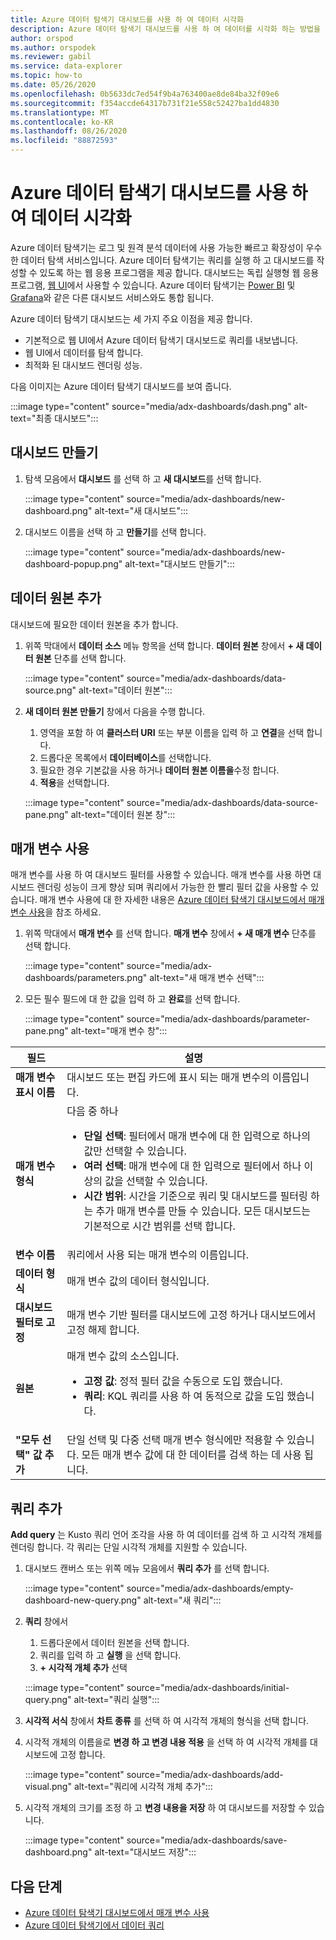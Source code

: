 ```yaml
---
title: Azure 데이터 탐색기 대시보드를 사용 하 여 데이터 시각화
description: Azure 데이터 탐색기 대시보드를 사용 하 여 데이터를 시각화 하는 방법을 알아봅니다.
author: orspod
ms.author: orspodek
ms.reviewer: gabil
ms.service: data-explorer
ms.topic: how-to
ms.date: 05/26/2020
ms.openlocfilehash: 0b5633dc7ed54f9b4a763400ae8de84ba32f09e6
ms.sourcegitcommit: f354accde64317b731f21e558c52427ba1dd4830
ms.translationtype: MT
ms.contentlocale: ko-KR
ms.lasthandoff: 08/26/2020
ms.locfileid: "88872593"
---
```

# <a name="visualize-data-with-azure-data-explorer-dashboards"></a>Azure 데이터 탐색기 대시보드를 사용 하 여 데이터 시각화

Azure 데이터 탐색기는 로그 및 원격 분석 데이터에 사용 가능한 빠르고 확장성이 우수한 데이터 탐색 서비스입니다. Azure 데이터 탐색기는 쿼리를 실행 하 고 대시보드를 작성할 수 있도록 하는 웹 응용 프로그램을 제공 합니다. 대시보드는 독립 실행형 웹 응용 프로그램, [웹 UI](web-query-data.md)에서 사용할 수 있습니다. Azure 데이터 탐색기는 [Power BI](power-bi-connector.md) 및 [Grafana](grafana.md)와 같은 다른 대시보드 서비스와도 통합 됩니다.

Azure 데이터 탐색기 대시보드는 세 가지 주요 이점을 제공 합니다.

* 기본적으로 웹 UI에서 Azure 데이터 탐색기 대시보드로 쿼리를 내보냅니다. 
* 웹 UI에서 데이터를 탐색 합니다.
* 최적화 된 대시보드 렌더링 성능.

다음 이미지는 Azure 데이터 탐색기 대시보드를 보여 줍니다.

:::image type="content" source="media/adx-dashboards/dash.png" alt-text="최종 대시보드":::

## <a name="create-a-dashboard"></a>대시보드 만들기

1. 탐색 모음에서 **대시보드** 를 선택 하 고 **새 대시보드**를 선택 합니다.

    :::image type="content" source="media/adx-dashboards/new-dashboard.png" alt-text="새 대시보드":::

1. 대시보드 이름을 선택 하 고 **만들기**를 선택 합니다.

    :::image type="content" source="media/adx-dashboards/new-dashboard-popup.png" alt-text="대시보드 만들기":::

## <a name="add-data-source"></a>데이터 원본 추가

대시보드에 필요한 데이터 원본을 추가 합니다.

1. 위쪽 막대에서 **데이터 소스** 메뉴 항목을 선택 합니다. **데이터 원본** 창에서 **+ 새 데이터 원본** 단추를 선택 합니다.

    :::image type="content" source="media/adx-dashboards/data-source.png" alt-text="데이터 원본":::

1. **새 데이터 원본 만들기** 창에서 다음을 수행 합니다.
    1. 영역을 포함 하 여 **클러스터 URI** 또는 부분 이름을 입력 하 고 **연결**을 선택 합니다. 
    1. 드롭다운 목록에서 **데이터베이스**를 선택합니다.
    1. 필요한 경우 기본값을 사용 하거나 **데이터 원본 이름을**수정 합니다. 
    1. **적용**을 선택합니다.

    :::image type="content" source="media/adx-dashboards/data-source-pane.png" alt-text="데이터 원본 창":::

## <a name="use-parameters"></a>매개 변수 사용

매개 변수를 사용 하 여 대시보드 필터를 사용할 수 있습니다. 매개 변수를 사용 하면 대시보드 렌더링 성능이 크게 향상 되며 쿼리에서 가능한 한 빨리 필터 값을 사용할 수 있습니다. 매개 변수 사용에 대 한 자세한 내용은 [Azure 데이터 탐색기 대시보드에서 매개 변수 사용](dashboard-parameters.md)을 참조 하세요.

1. 위쪽 막대에서 **매개 변수** 를 선택 합니다. **매개 변수** 창에서 **+ 새 매개 변수** 단추를 선택 합니다.

    :::image type="content" source="media/adx-dashboards/parameters.png" alt-text="새 매개 변수 선택":::

1. 모든 필수 필드에 대 한 값을 입력 하 고 **완료**를 선택 합니다.

    :::image type="content" source="media/adx-dashboards/parameter-pane.png" alt-text="매개 변수 창":::

|필드  |설명 |
|---------|---------|
|**매개 변수 표시 이름**    |   대시보드 또는 편집 카드에 표시 되는 매개 변수의 이름입니다.      |
|**매개 변수 형식**    |다음 중 하나<ul><li>**단일 선택**: 필터에서 매개 변수에 대 한 입력으로 하나의 값만 선택할 수 있습니다.</li><li>**여러 선택**: 매개 변수에 대 한 입력으로 필터에서 하나 이상의 값을 선택할 수 있습니다.</li><li>**시간 범위**: 시간을 기준으로 쿼리 및 대시보드를 필터링 하는 추가 매개 변수를 만들 수 있습니다. 모든 대시보드는 기본적으로 시간 범위를 선택 합니다.</li></ul>    |
|**변수 이름**     |   쿼리에서 사용 되는 매개 변수의 이름입니다.      |
|**데이터 형식**    |    매개 변수 값의 데이터 형식입니다.     |
|**대시보드 필터로 고정**   |   매개 변수 기반 필터를 대시보드에 고정 하거나 대시보드에서 고정 해제 합니다.       |
|**원본**     |    매개 변수 값의 소스입니다. <ul><li>**고정 값**: 정적 필터 값을 수동으로 도입 했습니다. </li><li>**쿼리**: KQL 쿼리를 사용 하 여 동적으로 값을 도입 했습니다.  </li></ul>    |
|**"모두 선택" 값 추가**    |   단일 선택 및 다중 선택 매개 변수 형식에만 적용할 수 있습니다. 모든 매개 변수 값에 대 한 데이터를 검색 하는 데 사용 됩니다.      |

## <a name="add-query"></a>쿼리 추가

**Add query** 는 Kusto 쿼리 언어 조각을 사용 하 여 데이터를 검색 하 고 시각적 개체를 렌더링 합니다. 각 쿼리는 단일 시각적 개체를 지원할 수 있습니다.

1. 대시보드 캔버스 또는 위쪽 메뉴 모음에서 **쿼리 추가** 를 선택 합니다.

    :::image type="content" source="media/adx-dashboards/empty-dashboard-new-query.png" alt-text="새 쿼리":::

1. **쿼리** 창에서 
    1. 드롭다운에서 데이터 원본을 선택 합니다.
    1. 쿼리를 입력 하 고 **실행** 을 선택 합니다. 
    1. **+ 시각적 개체 추가** 선택

    :::image type="content" source="media/adx-dashboards/initial-query.png" alt-text="쿼리 실행":::

1. **시각적 서식** 창에서 **차트 종류** 를 선택 하 여 시각적 개체의 형식을 선택 합니다. 
1. 시각적 개체의 이름을로 **변경 하 고 변경 내용 적용** 을 선택 하 여 시각적 개체를 대시보드에 고정 합니다.

    :::image type="content" source="media/adx-dashboards/add-visual.png" alt-text="쿼리에 시각적 개체 추가":::

1. 시각적 개체의 크기를 조정 하 고 **변경 내용을 저장** 하 여 대시보드를 저장할 수 있습니다.

    :::image type="content" source="media/adx-dashboards/save-dashboard.png" alt-text="대시보드 저장":::

## <a name="next-steps"></a>다음 단계

* [Azure 데이터 탐색기 대시보드에서 매개 변수 사용](dashboard-parameters.md)
* [Azure 데이터 탐색기에서 데이터 쿼리](web-query-data.md)
